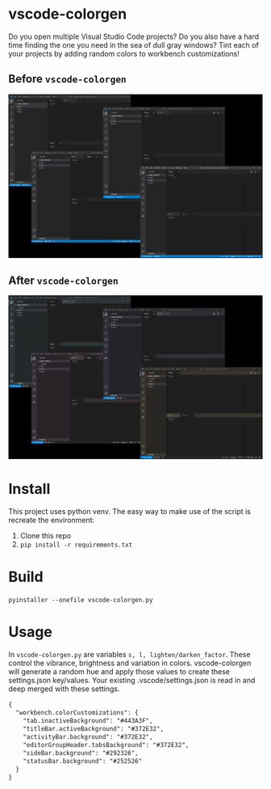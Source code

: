 # vscode-colorgen

Do you open multiple Visual Studio Code projects? Do you also have a hard time finding the one you need in the sea of dull gray windows?  Tint each of your projects by adding random colors to workbench customizations!

## Before `vscode-colorgen`

<img src="before.png" alt="before" width="800"/>


## After `vscode-colorgen`

<img src="after.png" alt="after" width="800"/>

# Install

This project uses python venv.  The easy way to make use of the script is recreate the environment:

1. Clone this repo
2. `pip install -r requirements.txt`

# Build
`pyinstaller --onefile vscode-colorgen.py`

# Usage

In `vscode-colorgen.py` are variables `s, l, lighten/darken_factor`.  These control the vibrance, brightness and variation in colors. vscode-colorgen will generate a random hue and apply those values to create these settings.json key/values.  Your existing .vscode/settings.json is read in and deep merged with these settings.

```
{
  "workbench.colorCustomizations": {
    "tab.inactiveBackground": "#443A3F",
    "titleBar.activeBackground": "#372E32",
    "activityBar.background": "#372E32",
    "editorGroupHeader.tabsBackground": "#372E32",
    "sideBar.background": "#292326",
    "statusBar.background": "#252526"
  }
}
```